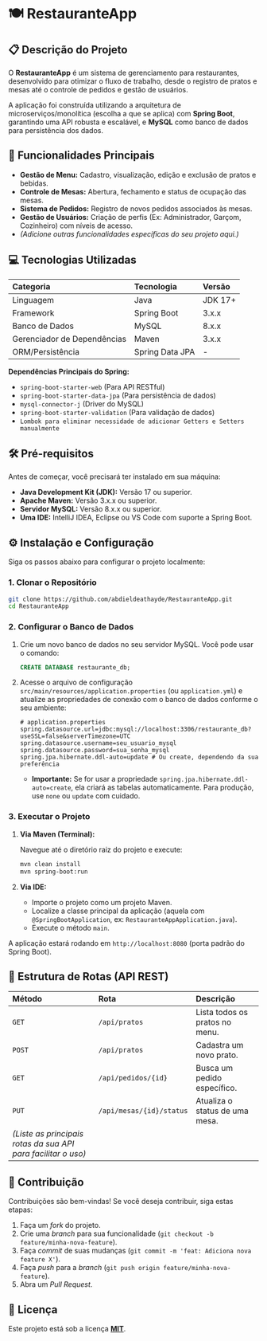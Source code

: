 # 🍽️ RestauranteApp

## 📋 Descrição do Projeto

O **RestauranteApp** é um sistema de gerenciamento para restaurantes, desenvolvido para otimizar o fluxo de trabalho, desde o registro de pratos e mesas até o controle de pedidos e gestão de usuários.

A aplicação foi construída utilizando a arquitetura de microserviços/monolítica (escolha a que se aplica) com **Spring Boot**, garantindo uma API robusta e escalável, e **MySQL** como banco de dados para persistência dos dados.

## 🚀 Funcionalidades Principais

  * **Gestão de Menu:** Cadastro, visualização, edição e exclusão de pratos e bebidas.
  * **Controle de Mesas:** Abertura, fechamento e status de ocupação das mesas.
  * **Sistema de Pedidos:** Registro de novos pedidos associados às mesas.
  * **Gestão de Usuários:** Criação de perfis (Ex: Administrador, Garçom, Cozinheiro) com níveis de acesso.
  * *(Adicione outras funcionalidades específicas do seu projeto aqui.)*

## 💻 Tecnologias Utilizadas

| Categoria | Tecnologia | Versão |
| :--- | :--- | :--- |
| Linguagem | Java | JDK 17+ |
| Framework | Spring Boot | 3.x.x |
| Banco de Dados | MySQL | 8.x.x |
| Gerenciador de Dependências | Maven | 3.x.x |
| ORM/Persistência | Spring Data JPA | - |

**Dependências Principais do Spring:**

  * `spring-boot-starter-web` (Para API RESTful)
  * `spring-boot-starter-data-jpa` (Para persistência de dados)
  * `mysql-connector-j` (Driver do MySQL)
  * `spring-boot-starter-validation` (Para validação de dados)
  * `Lombok para eliminar necessidade de adicionar Getters e Setters manualmente`

## 🛠️ Pré-requisitos

Antes de começar, você precisará ter instalado em sua máquina:

  * **Java Development Kit (JDK):** Versão 17 ou superior.
  * **Apache Maven:** Versão 3.x.x ou superior.
  * **Servidor MySQL:** Versão 8.x.x ou superior.
  * **Uma IDE:** IntelliJ IDEA, Eclipse ou VS Code com suporte a Spring Boot.

## ⚙️ Instalação e Configuração

Siga os passos abaixo para configurar o projeto localmente:

### 1\. Clonar o Repositório

```bash
git clone https://github.com/abdieldeathayde/RestauranteApp.git
cd RestauranteApp
```

### 2\. Configurar o Banco de Dados

1.  Crie um novo banco de dados no seu servidor MySQL. Você pode usar o comando:

    ```sql
    CREATE DATABASE restaurante_db;
    ```

2.  Acesse o arquivo de configuração `src/main/resources/application.properties` (ou `application.yml`) e atualize as propriedades de conexão com o banco de dados conforme o seu ambiente:

    ```properties
    # application.properties
    spring.datasource.url=jdbc:mysql://localhost:3306/restaurante_db?useSSL=false&serverTimezone=UTC
    spring.datasource.username=seu_usuario_mysql
    spring.datasource.password=sua_senha_mysql
    spring.jpa.hibernate.ddl-auto=update # Ou create, dependendo da sua preferência
    ```

      * **Importante:** Se for usar a propriedade `spring.jpa.hibernate.ddl-auto=create`, ela criará as tabelas automaticamente. Para produção, use `none` ou `update` com cuidado.

### 3\. Executar o Projeto

1.  **Via Maven (Terminal):**

    Navegue até o diretório raiz do projeto e execute:

    ```bash
    mvn clean install
    mvn spring-boot:run
    ```

2.  **Via IDE:**

      * Importe o projeto como um projeto Maven.
      * Localize a classe principal da aplicação (aquela com `@SpringBootApplication`, ex: `RestauranteAppApplication.java`).
      * Execute o método `main`.

A aplicação estará rodando em `http://localhost:8080` (porta padrão do Spring Boot).

## 📄 Estrutura de Rotas (API REST)

| Método | Rota | Descrição |
| :--- | :--- | :--- |
| `GET` | `/api/pratos` | Lista todos os pratos no menu. |
| `POST` | `/api/pratos` | Cadastra um novo prato. |
| `GET` | `/api/pedidos/{id}` | Busca um pedido específico. |
| `PUT` | `/api/mesas/{id}/status` | Atualiza o status de uma mesa. |
| *(Liste as principais rotas da sua API para facilitar o uso)* | | |

## 🤝 Contribuição

Contribuições são bem-vindas\! Se você deseja contribuir, siga estas etapas:

1.  Faça um *fork* do projeto.
2.  Crie uma *branch* para sua funcionalidade (`git checkout -b feature/minha-nova-feature`).
3.  Faça *commit* de suas mudanças (`git commit -m 'feat: Adiciona nova feature X'`).
4.  Faça *push* para a *branch* (`git push origin feature/minha-nova-feature`).
5.  Abra um *Pull Request*.

## 🔑 Licença

Este projeto está sob a licença **[MIT](https://opensource.org/licenses/MIT)**.
